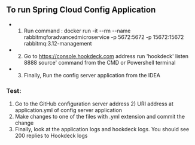 ## To run Spring Cloud Config Application 
- 1) Run command : docker run -it --rm --name rabbitmqforadvancedmicroservice -p 5672:5672 -p 15672:15672 rabbitmq:3.12-management
- 2) Go to https://console.hookdeck.com address run 'hookdeck' listen 8888 source' command from the CMD or Powershell terminal
- 3) Finally, Run the config server application from the IDEA

### Test: 
1) Go to the GitHub configuration server address
   2) URI address at application.yml of config server application
2) Make changes to one of the files with .yml extension and commit the change
3) Finally, look at the application logs and hookdeck logs. You should see 200 replies to Hookdeck logs

